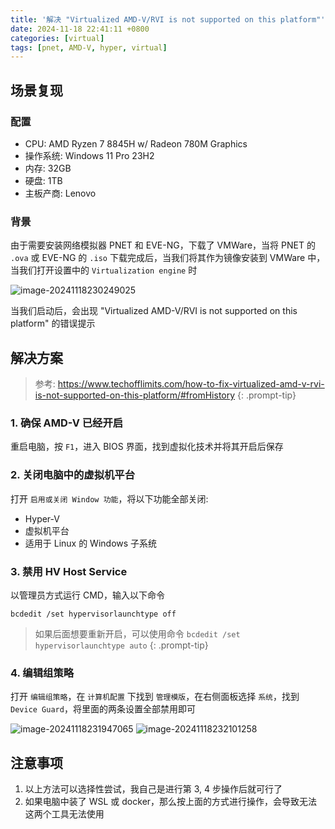```yaml
---
title: '解决 "Virtualized AMD-V/RVI is not supported on this platform"'
date: 2024-11-18 22:41:11 +0800
categories: [virtual]
tags: [pnet, AMD-V, hyper, virtual]
---
```


## 场景复现

### 配置

- CPU: AMD Ryzen 7 8845H w/ Radeon 780M Graphics
- 操作系统: Windows 11 Pro 23H2
- 内存: 32GB
- 硬盘: 1TB
- 主板产商: Lenovo

### 背景

由于需要安装网络模拟器 PNET 和 EVE-NG，下载了 VMWare，当将 PNET 的 `.ova` 或 EVE-NG 的 `.iso` 下载完成后，当我们将其作为镜像安装到 VMWare 中，当我们打开设置中的 `Virtualization engine` 时

![image-20241118230249025](https://thinkbook16-blog-img.oss-cn-zhangjiakou.aliyuncs.com/img_for_typora/image-20241118230249025.png)

当我们启动后，会出现 "Virtualized AMD-V/RVI is not supported on this platform" 的错误提示

## 解决方案

> 参考: <https://www.techofflimits.com/how-to-fix-virtualized-amd-v-rvi-is-not-supported-on-this-platform/#fromHistory>
{: .prompt-tip}

### 1. 确保 AMD-V 已经开启

重启电脑，按 `F1`，进入 BIOS 界面，找到虚拟化技术并将其开启后保存

### 2. 关闭电脑中的虚拟机平台

打开 `启用或关闭 Window 功能`，将以下功能全部关闭:

- Hyper-V
- 虚拟机平台
- 适用于 Linux 的 Windows 子系统

### 3. 禁用 HV Host Service

以管理员方式运行 CMD，输入以下命令

  ```shell
  bcdedit /set hypervisorlaunchtype off
  ```

  > 如果后面想要重新开启，可以使用命令 `bcdedit /set hypervisorlaunchtype auto`
  {: .prompt-tip}
  
### 4. 编辑组策略

打开 `编辑组策略`，在 `计算机配置` 下找到 `管理模版`，在右侧面板选择 `系统`，找到 `Device Guard`，将里面的两条设置全部禁用即可

![image-20241118231947065](https://thinkbook16-blog-img.oss-cn-zhangjiakou.aliyuncs.com/img_for_typora/image-20241118231947065.png)
![image-20241118232101258](https://thinkbook16-blog-img.oss-cn-zhangjiakou.aliyuncs.com/img_for_typora/image-20241118232101258.png)

## 注意事项
  
1. 以上方法可以选择性尝试，我自己是进行第 3, 4 步操作后就可行了
2. 如果电脑中装了 WSL 或 docker，那么按上面的方式进行操作，会导致无法这两个工具无法使用
